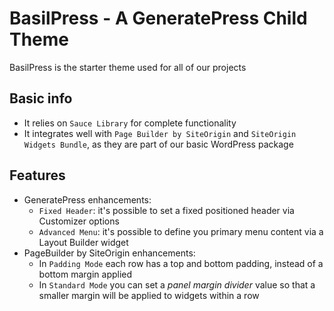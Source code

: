 # BasilPress - A GeneratePress Child Theme
BasilPress is the starter theme used for all of our projects

## Basic info
* It relies on `Sauce Library` for complete functionality
* It integrates well with `Page Builder by SiteOrigin` and `SiteOrigin Widgets Bundle`, as they are part of our basic WordPress package

## Features
* GeneratePress enhancements:
  * `Fixed Header`: it's possible to set a fixed positioned header via Customizer options
  * `Advanced Menu`: it's possible to define you primary menu content via a Layout Builder widget
* PageBuilder by SiteOrigin enhancements:
  * In `Padding Mode` each row has a top and bottom padding, instead of a bottom margin applied
  * In `Standard Mode` you can set a *panel margin divider* value so that a smaller margin will be applied to widgets within a row
